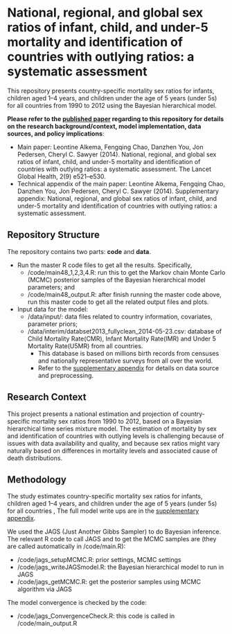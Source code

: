 # National, regional, and global sex ratios of infant, child, and under-5 mortality and identification of countries with outlying ratios: a systematic assessment

This repository presents country-specific mortality sex ratios for infants, children aged 1–4 years, and children under the age of 5 years (under 5s) for all countries from 1990 to 2012 using the Bayesian hierarchical model. 

**Please refer to the [published paper](https://www.sciencedirect.com/science/article/pii/S2214109X14702803?via%3Dihub) regarding to this repository for details on the research background/context, model implementation, data sources, and policy implications**:

* Main paper: Leontine Alkema, Fengqing Chao, Danzhen You, Jon Pedersen, Cheryl C. Sawyer (2014). National, regional, and global sex ratios of infant, child, and under-5 mortality and identification of countries with outlying ratios: a systematic assessment. The Lancet Global Health, 2(9) e521–e530.
* Technical appendix of the main paper: Leontine Alkema, Fengqing Chao, Danzhen You, Jon Pedersen, Cheryl C. Sawyer (2014). Supplementary appendix: National, regional, and global sex ratios of infant, child, and under-5 mortality and identification of countries with outlying ratios: a systematic assessment.

## Repository Structure
The repository contains two parts: **code** and **data**. 

* Run the master R code files to get all the results. Specifically,
    - /code/main48_1,2,3,4.R: run this to get the Markov chain Monte Carlo (MCMC) posterior samples of the Bayesian hierarchical model parameters; and
    - /code/main48_output.R: after finish running the master code above, run this master code to get all the related output files and plots.
* Input data for the model:
    - /data/input/: data files related to country information, covariates, parameter priors;
    - /data/interim/databset2013_fullyclean_2014-05-23.csv: database of Child Mortality Rate(CMR), Infant Mortality Rate(IMR) and Under 5 Mortality Rate(U5MR) from all countries.
        - This database is based on millions birth records from censuses and nationally representative surveys from all over the world.
        - Refer to the [supplementary appendix](https://www.thelancet.com/cms/10.1016/S2214-109X%2814%2970280-3/attachment/f8888b19-ce87-4f68-8eba-8ccb90976b8f/mmc1.pdf) for details on data source and preprocessing.


## Research Context

This project presents a national estimation and projection of country-specific mortality sex ratios from 1990 to 2012, based on a Bayesian hierarchical time series mixture model. The estimation of mortality by sex and identification of countries with outlying levels is challenging because of issues with data availability and quality, and because sex ratios might vary naturally based on differences in mortality levels and associated cause of death distributions. 

<!-- Our results highlight the distinct spatial dynamics of sex selection, showing elevated SRBs in the northern regions such as the Red River Delta, while SRBs remain close to natural levels in the southern provinces. We identify the onset, stabilization, and projected turnaround phases of SRB transitions, linking these temporal patterns to demographic, cultural, and policy factors. In doing so, we contribute the first set of regional-level SRB projections for Vietnam and provide an open-source framework for reproducible, fine-grained demographic modeling in contexts of gender bias.

We release the full model specification, data harmonization pipeline, and scripts for model estimation and projection. This work is intended to inform both researchers and policymakers on the local dynamics of sex imbalances at birth, and to support evidence-based interventions aimed at reducing gender bias and its demographic consequences.
 --> 

## Methodology

The study estimates country-specific mortality sex ratios for infants, children aged 1–4 years, and children under the age of 5 years (under 5s) for all countries , The full model write ups are in the [supplementary appendix](https://www.thelancet.com/cms/10.1016/S2214-109X%2814%2970280-3/attachment/f8888b19-ce87-4f68-8eba-8ccb90976b8f/mmc1.pdf).

We used the JAGS (Just Another Gibbs Sampler) to do Bayesian inference. The relevant R code to call JAGS and to get the MCMC samples are (they are called automatically in /code/main.R):
* /code/jags_setupMCMC.R: prior settings, MCMC settings
* /code/jags_writeJAGSmodel.R: the Bayesian hierarchical model to run in JAGS
* /code/jags_getMCMC.R: get the posterior samples using MCMC algorithm via JAGS

The model convergence is checked by the code:
* /code/jags_ConvergenceCheck.R: this code is called in /code/main_output.R
